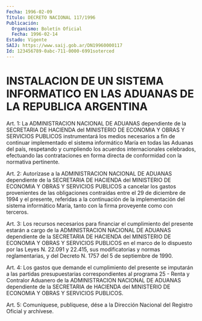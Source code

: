 ```yaml
---
Fecha: 1996-02-09
Título: DECRETO NACIONAL 117/1996
Publicación:
  Organismo: Boletín Oficial
  Fecha: 1996-02-14
Estado: Vigente
SAIJ: https://www.saij.gob.ar/DN19960000117
Id: 123456789-0abc-711-0000-6991soterced
---
```

# INSTALACION DE UN SISTEMA INFORMATICO EN LAS ADUANAS DE LA REPUBLICA ARGENTINA

<a id="1"></a>
Art. 1: La ADMINISTRACION  NACIONAL  DE ADUANAS dependiente de la  SECRETARIA DE HACIENDA del MINISTERIO DE  ECONOMIA  Y  OBRAS  Y SERVICIOS  PUBLICOS  instrumentará  los  medios necesarios a fin de continuar implementado el sistema informático  María  en  todas las Aduanas del país, respetando y cumpliendo los acuerdos internacionales celebrados, efectuando las contrataciones en  forma directa de conformidad con la normativa pertinente.

<a id="2"></a>
Art.  2:  Autorízase  a  la  ADMINISTRACION  NACIONAL  DE ADUANAS dependiente de la SECRETARIA DE HACIENDA del MINISTERIO DE ECONOMIA Y OBRAS Y SERVICIOS PUBLICOS a cancelar los gastos provenientes  de las  obligaciones  contraídas entre el 29 de diciembre de 1994 y el presente, referidas  a  la  continuación  de  la implementación del sistema informático María, tanto con la firma proveyente  como  con terceros.

<a id="3"></a>
Art. 3: Los recursos necesarios para financiar el cumplimiento del presente  estarán  a cargo de la ADMINISTRACION NACIONAL DE ADUANAS dependiente de la SECRETARIA DE HACIENDA del MINISTERIO DE ECONOMIA Y OBRAS Y SERVICIOS  PUBLICOS  en  el marco de lo dispuesto por las Leyes N. 22.091 y 22.415, sus modificatorias y normas reglamentarias, y del Decreto N. 1757  del  5  de septiembre de 1990.

<a id="4"></a>
Art.  4: Los gastos que demande el cumplimiento  del  presente  se imputarán   a  las  partidas  presupuestarias  correspondientes  al programa 25  -  Renta  y  Contralor  Aduanero  de la ADMINISTRACION NACIONAL DE ADUANAS dependiente de la SECRETARIA  de  HACIENDA  del MINISTERIO DE ECONOMIA Y OBRAS Y SERVICIOS PUBLICOS.

<a id="5"></a>
Art. 5:  Comuníquese, publíquese, dése a la Dirección Nacional del Registro  Oficial  y archívese.